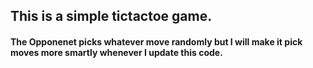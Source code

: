 ## This is a simple tictactoe game.
#### The Opponenet picks whatever move randomly but I will make it pick moves more smartly whenever I update this code.
